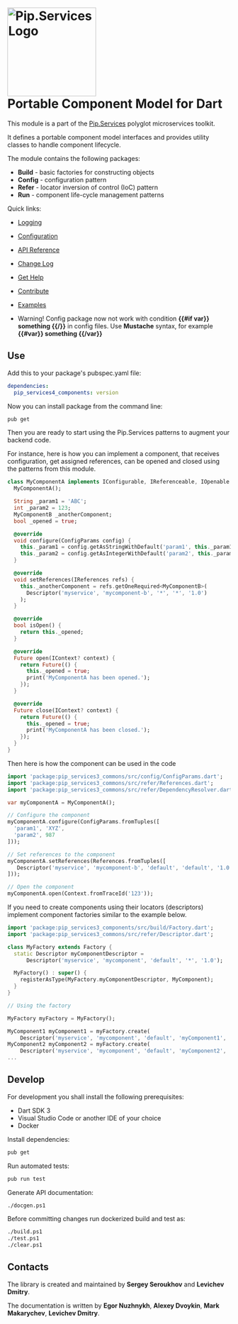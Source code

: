 # <img src="https://uploads-ssl.webflow.com/5ea5d3315186cf5ec60c3ee4/5edf1c94ce4c859f2b188094_logo.svg" alt="Pip.Services Logo" width="200"> <br/> Portable Component Model for Dart

This module is a part of the [Pip.Services](http://pip.services.org) polyglot microservices toolkit.

It defines a portable component model interfaces and provides utility classes to handle component lifecycle.

The module contains the following packages:
- **Build** - basic factories for constructing objects
- **Config** - configuration pattern
- **Refer** - locator inversion of control (IoC) pattern
- **Run** - component life-cycle management patterns

<a name="links"></a> Quick links:

* [Logging](https://www.pipservices.org/recipies/logging)
* [Configuration](https://www.pipservices.org/recipies/configuration) 
* [API Reference](https://pub.dev/documentation/pip_services4_components/latest/pip_services4_components/pip_services4_components-library.html)
* [Change Log](CHANGELOG.md)
* [Get Help](https://www.pipservices.org/community/help)
* [Contribute](https://www.pipservices.org/community/contribute)
* [Examples](https://github.com/pip-services4/pip-services4-dart/pip-services4-components-dart/blob/master/example/README.md)


* Warning!
Config package now not work with condition **{{#if var}} something {{/}}** in config files.
Use **Mustache** syntax, for example **{{#var}} something {{/var}}**

## Use

Add this to your package's pubspec.yaml file:
```yaml
dependencies:
  pip_services4_components: version
```

Now you can install package from the command line:
```bash
pub get
```

Then you are ready to start using the Pip.Services patterns to augment your backend code.

For instance, here is how you can implement a component, that receives configuration, get assigned references,
can be opened and closed using the patterns from this module.

```dart
class MyComponentA implements IConfigurable, IReferenceable, IOpenable {
  MyComponentA();

  String _param1 = 'ABC';
  int _param2 = 123;
  MyComponentB _anotherComponent;
  bool _opened = true;

  @override
  void configure(ConfigParams config) {
    this._param1 = config.getAsStringWithDefault('param1', this._param1);
    this._param2 = config.getAsIntegerWithDefault('param2', this._param2);
  }

  @override
  void setReferences(IReferences refs) {
    this._anotherComponent = refs.getOneRequired<MyComponentB>(
      Descriptor('myservice', 'mycomponent-b', '*', '*', '1.0')
    );
  }

  @override
  bool isOpen() {
    return this._opened;
  }

  @override
  Future open(IContext? context) {
    return Future(() {
      this._opened = true;
      print('MyComponentA has been opened.');
    });
  }

  @override
  Future close(IContext? context) {
    return Future(() {
      this._opened = true;
      print('MyComponentA has been closed.');
    });
  }
}
```

Then here is how the component can be used in the code

```dart
import 'package:pip_services3_commons/src/config/ConfigParams.dart';
import 'package:pip_services3_commons/src/refer/References.dart';
import 'package:pip_services3_commons/src/refer/DependencyResolver.dart';

var myComponentA = MyComponentA();

// Configure the component
myComponentA.configure(ConfigParams.fromTuples([
  'param1', 'XYZ',
  'param2', 987
]));

// Set references to the component
myComponentA.setReferences(References.fromTuples([
   Descriptor('myservice', 'mycomponent-b', 'default', 'default', '1.0',) myComponentB
]));

// Open the component
myComponentA.open(Context.fromTraceId('123'));
```

If you need to create components using their locators (descriptors) implement 
component factories similar to the example below.

```dart
import 'package:pip_services3_components/src/build/Factory.dart';
import 'package:pip_services3_commons/src/refer/Descriptor.dart';

class MyFactory extends Factory {
  static Descriptor myComponentDescriptor =
      Descriptor('myservice', 'mycomponent', 'default', '*', '1.0');

  MyFactory() : super() {
    registerAsType(MyFactory.myComponentDescriptor, MyComponent);
  }
}

// Using the factory

MyFactory myFactory = MyFactory();

MyComponent1 myComponent1 = myFactory.create(
    Descriptor('myservice', 'mycomponent', 'default', 'myComponent1', '1.0'));
MyComponent2 myComponent2 = myFactory.create(
    Descriptor('myservice', 'mycomponent', 'default', 'myComponent2', '1.0'));
...
```

## Develop

For development you shall install the following prerequisites:
* Dart SDK 3
* Visual Studio Code or another IDE of your choice
* Docker

Install dependencies:
```bash
pub get
```

Run automated tests:
```bash
pub run test
```

Generate API documentation:
```bash
./docgen.ps1
```

Before committing changes run dockerized build and test as:
```bash
./build.ps1
./test.ps1
./clear.ps1
```

## Contacts

The library is created and maintained by **Sergey Seroukhov** and **Levichev Dmitry**.

The documentation is written by **Egor Nuzhnykh**, **Alexey Dvoykin**, **Mark Makarychev**, **Levichev Dmitry**.
